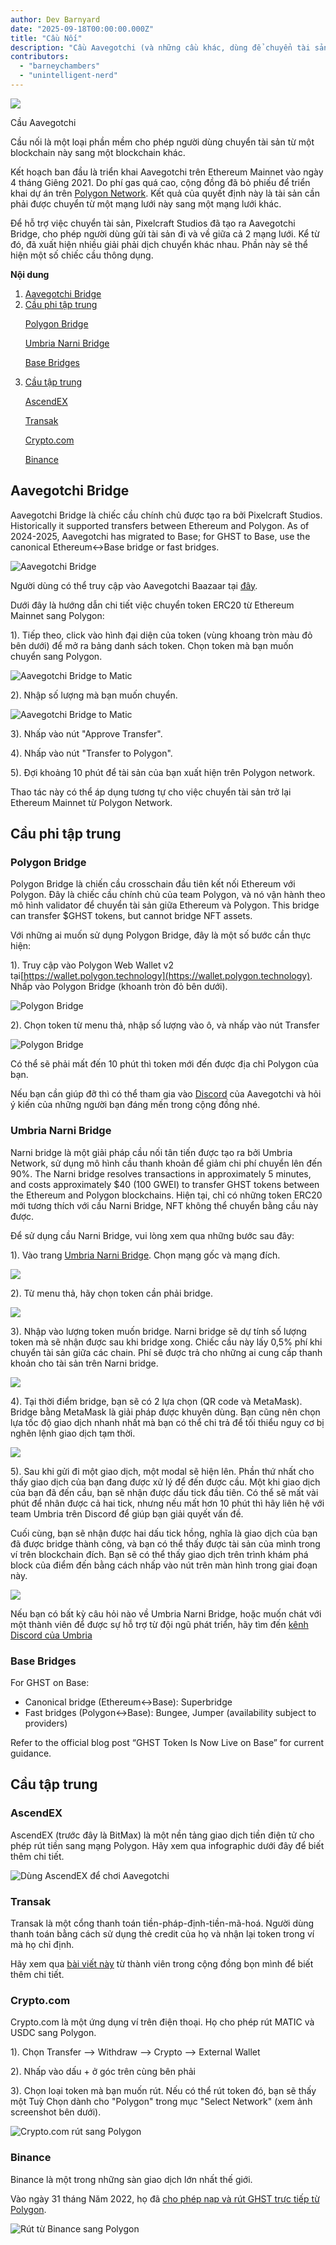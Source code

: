 ```yaml
---
author: Dev Barnyard
date: "2025-09-18T00:00:00.000Z"
title: "Cầu Nối"
description: "Cầu Aavegotchi (và những cầu khác, dùng để chuyển tài sản đi và về Polygon)"
contributors:
  - "barneychambers"
  - "unintelligent-nerd"
---
```


<div class="headerImageContainer">
<img class="headerImage" src="/bridge/aavegotchi-bridge.gif">
<p class="headerImageText">Cầu Aavegotchi</p>
</div>

Cầu nối là một loại phần mềm cho phép người dùng chuyển tài sản từ một blockchain này sang một blockchain khác.

Kết hoạch ban đầu là triển khai Aavegotchi trên Ethereum Mainnet vào ngày 4 tháng Giêng 2021. Do phí gas quá cao, cộng đồng đã bỏ phiếu để triển khai dự án trên [Polygon Network](/glossary#polygon). Kết quả của quyết định này là tài sản cần phải được chuyển từ một mạng lưới này sang một mạng lưới khác.

Để hỗ trợ việc chuyển tài sản, Pixelcraft Studios đã tạo ra Aavegotchi Bridge, cho phép người dùng gửi tài sản đi và về giữa cả 2 mạng lưới. Kể từ đó, đã xuất hiện nhiều giải phải dịch chuyển khác nhau. Phần này sẽ thể hiện một số chiếc cầu thông dụng.

<div class="contentsBox">

**Nội dung**

<ol>
<li><a href=#aavegotchi-bridge>Aavegotchi Bridge</a></li>
<li><a href=#decentralized-bridges>Cầu phi tập trung</a></li>
<p><a href=#polygon-bridge>Polygon Bridge</a></p>
<p><a href=#umbria-narni-bridge>Umbria Narni Bridge</a></p>
<p><a href=#base-bridges>Base Bridges</a></p>
<li><a href=#centralized-bridges>Cầu tập trung</a></li>
<p><a href=#ascendex>AscendEX</a></p>
<p><a href=#transak>Transak</a></p>
<p><a href=#crypto-com>Crypto.com</a></p>
<p><a href=#binance>Binance</a></p>
</ol>

</div>

## Aavegotchi Bridge


Aavegotchi Bridge là chiếc cầu chính chủ được tạo ra bởi Pixelcraft Studios. Historically it supported transfers between Ethereum and Polygon. As of 2024-2025, Aavegotchi has migrated to Base; for GHST to Base, use the canonical Ethereum↔Base bridge or fast bridges.

<img class="bodyImage" src="/bridge/aavegotchi-bridge.png" alt="Aavegotchi Bridge" />

Người dùng có thể truy cập vào Aavegotchi Baazaar tại [đây](https://aavegotchi.com/bridge).

Dưới đây là hướng dẫn chi tiết việc chuyển token ERC20 từ Ethereum Mainnet sang Polygon:

1). Tiếp theo, click vào hình đại diện của token (vùng khoang tròn màu đỏ bên dưới) để mở ra bảng danh sách token. Chọn token mà bạn muốn chuyển sang Polygon.

<img class = "bodyImage" src = "/bridge/select-atoken-to-convert.png" alt = "Aavegotchi Bridge to Matic" />

2). Nhập số lượng mà bạn muốn chuyển.

<img class = "bodyImage" src = "/bridge/amount-to-transfer-to-matic.png" alt = "Aavegotchi Bridge to Matic" />

3). Nhấp vào nút "Approve Transfer".

4). Nhấp vào nút "Transfer to Polygon".

5). Đợi khoảng 10 phút để tài sản của bạn xuất hiện trên Polygon network.

Thao tác này có thể áp dụng tương tự cho việc chuyển tài sản trở lại Ethereum Mainnet từ Polygon Network.

## Cầu phi tập trung

### Polygon Bridge

Polygon Bridge là chiến cầu crosschain đầu tiên kết nối Ethereum với Polygon. Đây là chiếc cầu chính chủ của team Polygon, và nó vận hành theo mô hình validator để chuyển tài sản giữa Ethereum và Polygon. This bridge can transfer \$GHST tokens, but cannot bridge NFT assets.

Với những ai muốn sử dụng Polygon Bridge, đây là một số bước cần thực hiện:

1). Truy cập vào Polygon Web Wallet v2 tại[https://wallet.polygon.technology](https://wallet.polygon.technology). Nhấp vào Polygon Bridge (khoanh tròn đỏ bên dưới).

<img class="bodyImage" src="/bridge/polygon-bridge-frontpage.png" alt="Polygon Bridge" />

2). Chọn token từ menu thả, nhập số lượng vào ô, và nhấp vào nút Transfer

<img class="bodyImage" src="/bridge/polygon-bridge.png" alt="Polygon Bridge" />

Có thể sẽ phải mất đến 10 phút thì token mới đến được địa chỉ Polygon của bạn.

Nếu bạn cần giúp đỡ thì có thể tham gia vào [Discord](https://discord.com/invite/rttCTkZ) của Aavegotchi và hỏi ý kiến của những người bạn đáng mến trong cộng đồng nhé.

### Umbria Narni Bridge

Narni bridge là một giải pháp cầu nối tân tiến được tạo ra bởi Umbria Network, sử dụng mô hình cầu thanh khoản để giảm chi phí chuyển lên đến 90%. The Narni bridge resolves transactions in approximately 5 minutes, and costs approximately \$40 (100 GWEI) to transfer GHST tokens between the Ethereum and Polygon blockchains. Hiện tại, chỉ có những token ERC20 mới tương thích với cầu Narni Bridge, NFT không thể chuyển bằng cầu này được.

Để sử dụng cầu Narni Bridge, vui lòng xem qua những bước sau đây:

1). Vào trang [Umbria Narni Bridge](https://bridge.umbria.network/bridge). Chọn mạng gốc và mạng đích.

<img class="bodyImage" src='/bridge/umbria-network-selection.png' />

2). Từ menu thả, hãy chọn token cần phải bridge.

<img class="bodyImage" src='/bridge/umbria-token-selection.png' />

3). Nhập vào lượng token muốn bridge. Narni bridge sẽ dự tính số lượng token mà sẽ nhận được sau khi bridge xong. Chiếc cầu này lấy 0,5% phí khi chuyển tài sản giữa các chain. Phí sẽ được trả cho những ai cung cấp thanh khoản cho tài sản trên Narni bridge.

<img class="bodyImage" src='/bridge/umbria-fee-estimation.png' />

4). Tại thời điểm bridge, bạn sẽ có 2 lựa chọn (QR code và MetaMask). Bridge bằng MetaMask là giải pháp được khuyên dùng. Bạn cũng nên chọn lựa tốc độ giao dịch nhanh nhất mà bạn có thể chi trả để tối thiểu nguy cơ bị nghẽn lệnh giao dịch tạm thời.

<img class="bodyImage" src='/bridge/umbria-confirming-transaction.png' />

5). Sau khi gửi đi một giao dịch, một modal sẽ hiện lên. Phần thứ nhất cho thấy giao dịch của bạn đang được xử lý để đến được cầu. Một khi giao dịch của bạn đã đến cầu, bạn sẽ nhận được dấu tick đầu tiên. Có thể sẽ mất vài phút để nhân được cả hai tick, nhưng nếu mất hơn 10 phút thì hãy liên hệ với team Umbria trên Discord để giúp bạn giải quyết vấn đề.

Cuối cùng, bạn sẽ nhận được hai dấu tick hồng, nghĩa là giao dịch của bạn đã được bridge thành công, và bạn có thể thấy được tài sản của mình trong ví trên blockchain đích. Bạn sẽ có thể thấy giao dịch trên trình khám phá block của điểm đến bằng cách nhấp vào nút trên màn hình trong giai đoạn này.

<img class="bodyImage" src='/bridge/umbria-confirmation.png' />

Nếu bạn có bất kỳ câu hỏi nào về Umbria Narni Bridge, hoặc muốn chát với một thành viên để được sự hỗ trợ từ đội ngũ phát triển, hãy tìm đến [kênh Discord của Umbria](https://discord.gg/8Ms7Cr4)

### Base Bridges

For GHST on Base:

- Canonical bridge (Ethereum↔Base): Superbridge
- Fast bridges (Polygon↔Base): Bungee, Jumper (availability subject to providers)

Refer to the official blog post “GHST Token Is Now Live on Base” for current guidance.

## Cầu tập trung

### AscendEX

AscendEX (trước đây là BitMax) là một nền tảng giao dịch tiền điện tử cho phép rút tiền sang mạng Polygon. Hãy xem qua infographic dưới đây để biết thêm chi tiết.

<img class = "bodyImage" src = "/bridge/Using_AscendEX_and_play_Aavegotchi.jpg" alt = "Dùng AscendEX để chơi Aavegotchi" />

### Transak

Transak là một cổng thanh toán tiền-pháp-định-tiền-mã-hoá. Người dùng thanh toán bằng cách sử dụng thẻ credit của họ và nhận lại token trong ví mà họ chỉ định.

Hãy xem qua [bài viết này](https://trasher.substack.com/p/buying-your-tokens-straight-into) từ thành viên trong cộng đồng bọn mình để biết thêm chi tiết.

### Crypto.com

Crypto.com là một ứng dụng ví trên điện thoại. Họ cho phép rút MATIC và USDC sang Polygon.

1). Chọn Transfer --> Withdraw --> Crypto --> External Wallet

2). Nhấp vào dấu + ở góc trên cùng bên phải

3). Chọn loại token mà bạn muốn rút. Nếu có thể rút token đó, bạn sẽ thấy một Tuỳ Chọn dành cho "Polygon" trong mục "Select Network" (xem ảnh screenshot bên dưới).

<img class="bodyImage" src="/bridge/cryptocom-withdrawal.png" alt="Crypto.com rút sang Polygon" />

### Binance

Binance là một trong những sàn giao dịch lớn nhất thế giới.

Vào ngày 31 tháng Năm 2022, họ đã [cho phép nạp và rút GHST trực tiếp từ Polygon](https://blog.aavegotchi.com/binance-enables-ghst-deposits-and-withdrawals-on-polygon/).

<img class="bodyImage" src="/bridge/ghst-withdrawal-from-binance-to-polygon.png" alt="Rút từ Binance sang Polygon" />
